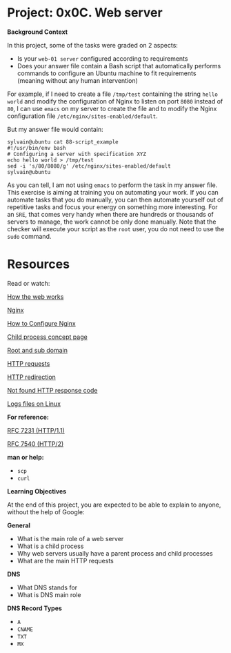 # __Project: 0x0C. Web server__

__Background Context__

In this project, some of the tasks were graded on 2 aspects:

- Is your `web-01 server` configured according to requirements
- Does your answer file contain a Bash script that automatically performs commands to configure an Ubuntu machine to fit requirements (meaning without any human intervention)

For example, if I need to create a file `/tmp/test` containing the string `hello world` and modify the configuration of Nginx to listen on port `8080` instead of `80`, I can use `emacs` on my server to create the file and to modify the Nginx configuration file `/etc/nginx/sites-enabled/default`.

But my answer file would contain:

```
sylvain@ubuntu cat 88-script_example
#!/usr/bin/env bash
# Configuring a server with specification XYZ
echo hello world > /tmp/test
sed -i 's/80/8080/g' /etc/nginx/sites-enabled/default
sylvain@ubuntu
```

As you can tell, I am not using `emacs` to perform the task in my answer file. This exercise is aiming at training you on automating your work. If you can automate tasks that you do manually, you can then automate yourself out of repetitive tasks and focus your energy on something more interesting. For an `SRE`, that comes very handy when there are hundreds or thousands of servers to manage, the work cannot be only done manually. Note that the checker will execute your script as the `root` user, you do not need to use the `sudo` command.


# __Resources__

Read or watch:

[How the web works](https://developer.mozilla.org/en-US/docs/Learn_web_development/Getting_started/Web_standards/How_the_web_works)

[Nginx](https://en.wikipedia.org/wiki/Nginx)

[How to Configure Nginx](https://www.digitalocean.com/community/tutorials/how-to-set-up-nginx-server-blocks-virtual-hosts-on-ubuntu-16-04)

[Child process concept page](https://intranet.alxswe.com/concepts/110)

[Root and sub domain](https://landingi.com/help/domains-vs-subdomains/)

[HTTP requests](https://www.tutorialspoint.com/http/http_methods.htm)

[HTTP redirection](https://moz.com/learn/seo/redirection)

[Not found HTTP response code](https://en.wikipedia.org/wiki/HTTP_404)

[Logs files on Linux](https://www.cyberciti.biz/faq/ubuntu-linux-gnome-system-log-viewer/)


__For reference:__

[RFC 7231 (HTTP/1.1)](https://datatracker.ietf.org/doc/html/rfc7231)

[RFC 7540 (HTTP/2)](https://datatracker.ietf.org/doc/html/rfc7540)


__man or help:__

- `scp`
- `curl`

__Learning Objectives__

At the end of this project, you are expected to be able to explain to anyone, without the help of Google:

__General__

- What is the main role of a web server
- What is a child process
- Why web servers usually have a parent process and child processes
- What are the main HTTP requests

__DNS__
- What DNS stands for
- What is DNS main role

__DNS Record Types__

- `A`
- `CNAME`
- `TXT`
- `MX`
